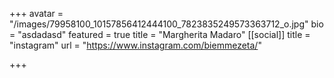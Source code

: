 +++
avatar = "/images/79958100_10157856412444100_7823835249573363712_o.jpg"
bio = "asdadasd"
featured = true
title = "Margherita Madaro"
[[social]]
title = "instagram"
url = "https://www.instagram.com/biemmezeta/"

+++
